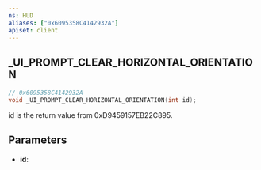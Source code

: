 ```yaml
---
ns: HUD
aliases: ["0x6095358C4142932A"]
apiset: client
---
```

## _UI_PROMPT_CLEAR_HORIZONTAL_ORIENTATION

```c
// 0x6095358C4142932A
void _UI_PROMPT_CLEAR_HORIZONTAL_ORIENTATION(int id);
```

id is the return value from 0xD9459157EB22C895.

## Parameters
* **id**: